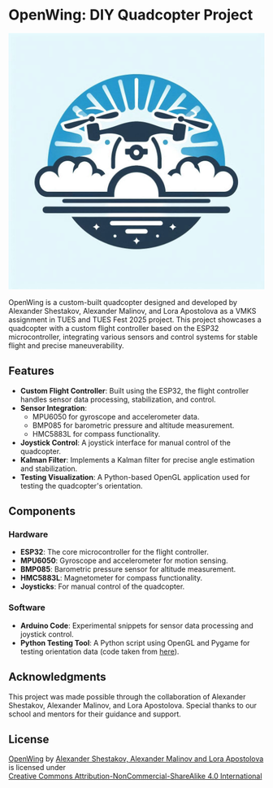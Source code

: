 # OpenWing: DIY Quadcopter Project

![OpenWing Logo](logo.png)

OpenWing is a custom-built quadcopter designed and developed by Alexander Shestakov, Alexander Malinov, and Lora Apostolova as a VMKS assignment in TUES and TUES Fest 2025 project. This project showcases a quadcopter with a custom flight controller based on the ESP32 microcontroller, integrating various sensors and control systems for stable flight and precise maneuverability.

## Features

- **Custom Flight Controller**: Built using the ESP32, the flight controller handles sensor data processing, stabilization, and control.
- **Sensor Integration**:
  - MPU6050 for gyroscope and accelerometer data.
  - BMP085 for barometric pressure and altitude measurement.
  - HMC5883L for compass functionality.
- **Joystick Control**: A joystick interface for manual control of the quadcopter.
- **Kalman Filter**: Implements a Kalman filter for precise angle estimation and stabilization.
- **Testing Visualization**: A Python-based OpenGL application used for testing the quadcopter's orientation.

## Components

### Hardware

- **ESP32**: The core microcontroller for the flight controller.
- **MPU6050**: Gyroscope and accelerometer for motion sensing.
- **BMP085**: Barometric pressure sensor for altitude measurement.
- **HMC5883L**: Magnetometer for compass functionality.
- **Joysticks**: For manual control of the quadcopter.

### Software

- **Arduino Code**: Experimental snippets for sensor data processing and joystick control.
- **Python Testing Tool**: A Python script using OpenGL and Pygame for testing orientation data (code taken from [here](https://github.com/mattzzw/Arduino-mpu6050)).

## Acknowledgments

This project was made possible through the collaboration of Alexander Shestakov, Alexander Malinov, and Lora Apostolova. Special thanks to our school and mentors for their guidance and support.

## License

<p xmlns:cc="http://creativecommons.org/ns#" xmlns:dct="http://purl.org/dc/terms/"><a property="dct:title" rel="cc:attributionURL" href="https://github.com/43r361/OpenWing">OpenWing</a> by <a rel="cc:attributionURL dct:creator" property="cc:attributionName" href="https://github.com/43r361">Alexander Shestakov, Alexander Malinov and Lora Apostolova</a> is licensed under <a href="https://creativecommons.org/licenses/by-nc-sa/4.0/?ref=chooser-v1" target="_blank" rel="license noopener noreferrer" style="display:inline-block;">Creative Commons Attribution-NonCommercial-ShareAlike 4.0 International<img style="height:22px!important;margin-left:3px;vertical-align:text-bottom;" src="https://mirrors.creativecommons.org/presskit/icons/cc.svg?ref=chooser-v1" alt=""><img style="height:22px!important;margin-left:3px;vertical-align:text-bottom;" src="https://mirrors.creativecommons.org/presskit/icons/by.svg?ref=chooser-v1" alt=""><img style="height:22px!important;margin-left:3px;vertical-align:text-bottom;" src="https://mirrors.creativecommons.org/presskit/icons/nc.svg?ref=chooser-v1" alt=""><img style="height:22px!important;margin-left:3px;vertical-align:text-bottom;" src="https://mirrors.creativecommons.org/presskit/icons/sa.svg?ref=chooser-v1" alt=""></a></p>
